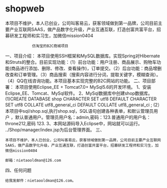 shopweb
=======

本项目不维护，本人已创业，公司叫客易云，获客领域做到第一品牌，公司目前主要产业互联网SAAS，做产品数字化升级，产业互通互联，打造创富共富平台，招募研发工程师和实习生，加微信mission0404

				仿淘宝的B2C商城项目

一、项目介绍：
	本项目使用SSH框架和MySQL数据库。实现Spring对Hibernate和Struts的整合。目前实现功能：（1）前台功能：用户注册、商品展示、购物车功能(商品进行添加、删除、修改、查看操作)，订单提交。（2）后台功能：商品增删改查和订单管理。（3）商品搜索（搜索内容进行分词，提取关键字，模糊查询）。（4）QQ在线咨询功能。本项目基本实现完整的B2C网站的功能。
二、项目部署：
	本项目使用Eclipse_EE + Tomcat7.0+ MySql5.6的开发环境。
1、安装 Eclipse_EE、Tomcat、MySql软件。
2、MySql数据库中创建shop数据库。
(1)CREATE DATABASE shop
               CHARACTER SET utf8
               DEFAULT CHARACTER SET utf8
               COLLATE utf8_general_ci
               DEFAULT COLLATE utf8_general_ci ;
(2）本项目中sql/shop.sql,执行shop.sql，SQL语句创建各种表单，和默认管理员用户
，默认普通用户。管理员用户名：admin,密码：123.普通用户的用户名：throne212,密码
123.
3、本网站源码导入Eclipse中，网站就可以运行。 ../Shop/manager/index.jsp为后台管理界面。
三、
	
	本项目不维护，本人已创业，公司叫客易云，获客领域做到第一品牌，公司目前主要产业互联网SAAS，做产品数字化升级，产业互通互联，打造创富共富平台，招募研发工程师和实习生，加微信mission0404
	
	邮箱：nietaooldman@126.com
	
     

四、任何问题

	给我发邮件：nietaooldman@126.com。
